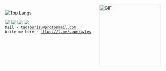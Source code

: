 <img align="right" alt="GIF" src="https://media.giphy.com/media/dxn6fRlTIShoeBr69N/giphy.gif?raw=true" width="200" height="200"> <br>
[![Top Langs](https://github-readme-stats.vercel.app/api/top-langs/?username=tadaborisu&amp;layout=compact&amp;hide_border=true&theme=slateorange)](https://github.com/anuraghazra/github-readme-stats)

<a href="https://vk.com/tadaborisu"><img src="https://img.icons8.com/color/50/000000/vk-com.png"></a>
<a href="https://vk.com/tadaborisu"><img src="https://img.icons8.com/fluent/48/000000/instagram-new.png"></a>
<a href="https://vk.com/tadaborisu"><img src="https://img.icons8.com/color/48/000000/youtube-play.png"/></a>
<a href="https://t.me/googolplexcoperbytes"><img src="https://img.icons8.com/color/48/000000/telegram-app--v1.png"></a> <br>
<code>Mail - tadaborisu@protonmail.com</code><br>
<code>Write me here - https://t.me/coperbytes</code>
